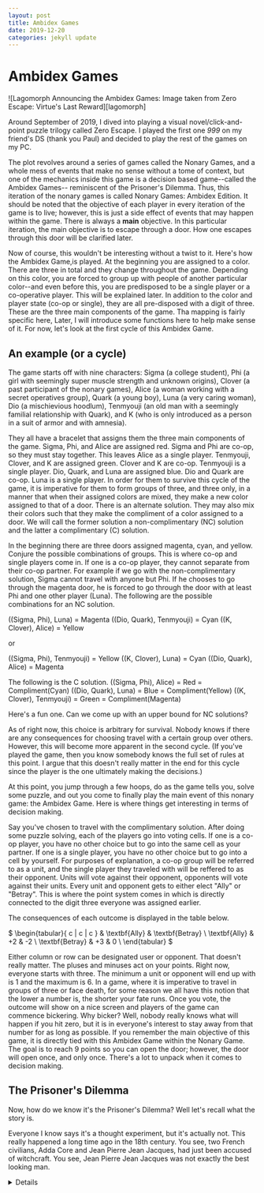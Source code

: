 ```yaml
---
layout: post
title: Ambidex Games
date: 2019-12-20
categories: jekyll update
---
```


# Ambidex Games
![Lagomorph Announcing the Ambidex Games: Image taken from Zero Escape: Virtue's Last Reward][lagomorph]

Around September of 2019, I dived into playing a visual novel/click-and-point puzzle trilogy called Zero Escape.
I played the first one *999* on my friend's DS (thank you Paul) and decided to play the rest of the games on my PC.

The plot revolves around a series of games called the Nonary Games, 
and a whole mess of events that make no sense without a tome of context, 
but one of the mechanics inside this game is a decision based game--called the Ambidex Games--
reminiscent of the Prisoner's Dilemma. Thus, this iteration of the nonary games is called Nonary Games: Ambidex Edition.
It should be noted that the objective of each player in every iteration of the game is to live;
however, this is just a side effect of events that may happen within the game. There is always a **main** objective.
In this particular iteration, the main objective is to escape through a door. 
How one escapes through this door will be clarified later.

Now of course, this wouldn't be interesting without a twist to it. Here's how the Ambidex Game,is played.
At the beginning you are assigned to a color. There are three in total and they change throughout the game.
Depending on this color, you are forced to group up with people of another particular color--and even before this,
you are predisposed to be a single player or a co-operative player. This will be explained later.
In addition to the color and player state (co-op or single), they are all pre-disposed with a digit of three.
These are the three main components of the game.
Tha mapping is fairly specific here, Later, I will introduce some functions here to help make sense of it.
For now, let's look at the first cycle of this Ambidex Game. 


## An example (or a cycle)
The game starts off with nine characters:
Sigma (a college student),
Phi (a girl with seemingly super muscle strength and unknown origins), 
Clover (a past participant of the nonary games), 
Alice (a woman working with a secret operatives group),
Quark (a young boy),
Luna (a very caring woman),
Dio (a mischievious hoodlum),
Tenmyouji (an old man with a seemingly familial relationship with Quark),
and K (who is only introduced as a person in a suit of armor and with amnesia).

They all have a bracelet that assigns them the three main components of the game.
Sigma, Phi, and Alice are assigned red. Sigma and Phi are co-op, so they must stay together. This leaves Alice as a single player.
Tenmyouji, Clover, and K are assigned green. Clover and K are co-op. Tenmyouji is a single player.
Dio, Quark, and Luna are assigned blue. Dio and Quark are co-op. Luna is a single player.
In order for them to survive this cycle of the game, it is imperative for them to form groups of three, and three only,
in a manner that when their assigned colors are mixed, they make a new color assigned to that of a door.
There is an alternate solution. They may also mix their colors 
such that they make the compliment of a color assigned to a door.
We will call the former solution a non-complimentary (NC) solution
and the latter a complimentary (C) solution.

In the beginning there are three doors assigned magenta, cyan, and yellow. 
Conjure the possible combinations of groups. This is where co-op and single players come in.
If one is a co-op player, they cannot separate from their co-op partner.
For example if we go with the non-complimentary solution,
Sigma cannot travel with anyone but Phi. If he chooses to go through the magenta door,
he is forced to go through the door with at least Phi and one other player (Luna).
The following are the possible combinations for an NC solution.

((Sigma, Phi), Luna) = Magenta
((Dio, Quark), Tenmyouji) = Cyan
((K, Clover), Alice) = Yellow

or

((Sigma, Phi), Tenmyouji) = Yellow
((K, Clover), Luna) = Cyan
((Dio, Quark), Alice) = Magenta

The following is the C solution.
((Sigma, Phi), Alice) = Red = Compliment(Cyan)
((Dio, Quark), Luna) = Blue = Compliment(Yellow)
((K, Clover), Tenmyouji) = Green = Compliment(Magenta)

Here's a fun one. Can we come up with an upper bound for NC solutions?

As of right now, this choice is arbitrary for survival. Nobody knows if there are any consequences for choosing
travel with a certain group over others. However, this will become more apparent in the second cycle.
(If you've played the game, then you know somebody knows the full set of rules at this point.
I argue that this doesn't really matter in the end for this cycle since the player is the one ultimately making the decisions.)

At this point, you jump through a few hoops, do as the game tells you, solve some puzzle,
and out you come to finally play the main event of this nonary game: the Ambidex Game.
Here is where things get interesting in terms of decision making.

Say you've chosen to travel with the complimentary solution.
After doing some puzzle solving, each of the players go into voting cells. If one is a co-op player,
you have no other choice but to go into the same cell as your partner. If one is a single player,
you have no other choice but to go into a cell by yourself.
For purposes of explanation, a co-op group will be referred to as a unit, 
and the single player they traveled with will be reffered to as their opponent.
Units will vote against their opponent, opponents will vote against their units. 
Every unit and opponent gets to either elect "Ally" or "Betray". 
This is where the point system comes in which is directly connected to the digit three everyone was assigned earlier.

The consequences of each outcome is displayed in the table below.

$
\begin{tabular}{ c | c | c }
  			& \textbf{Ally}		&  \textbf{Betray}	 \\
  \textbf{Ally}		& +2			&  -2    		 \\
  \textbf{Betray}	& +3 			&  0			 \\
\end{tabular}
$

Either column or row can be designated user or opponent. That doesn't really matter.
The pluses and minuses act on your points. Right now, everyone starts with three.
The minimum a unit or opponent will end up with is 1 and the maximum is 6. 
In a game, where it is imperative to travel in groups of three or face death, for some reason we all have this notion
that the lower a number is, the shorter your fate runs.
Once you vote, the outcome will show on a nice screen and players of the game can commence bickering.
Why bicker? Well, nobody really knows what will happen if you hit zero,
but it is in everyone's interest to stay away from that number for as long as possible.
If you remember the main objective of this game, it is directly tied with this Ambidex Game within the Nonary Game.
The goal is to reach 9 points so you can open the door; however, the door will open once, and only once. 
There's a lot to unpack when it comes to decision making.

## The Prisoner's Dilemma
Now, how do we know it's the Prisoner's Dilemma? Well let's recall what the story is.

Everyone I know says it's a thought experiment, but it's actually not. This really happened a long time ago in
the 18th century. You see, two French civilians, Adda Core and Jean Pierre Jean Jacques, 
had just been accused of witchcraft.
You see, Jean Pierre Jean Jacques was not exactly the best looking man.
<details about how ugly he was here>
Fortunately for him, he was married to Adda. Unfortunately for his wife, she was married to a trog,
and her shallowness drove her to come up with a way to get rid of him; however, she cannot just murder him
and call it a day. The royal guards nowadays will find any excuse to put you in prison, so she devised a plan.
A few months passed and she had gathered enough coin to execute her scheme.
At the end of a long day, working in the field, she invited her dear to the bar and said to him
"drink to your heart's content", and so he did. He pounded on the alcohol harder than the bartender had ever
seen.
Jean Pierre Jean Jacques was dazed as can be, and so Adda continued with her plan, motioning her
husband to a barmaid and claiming she was giver her eyes when he wasn't looking. Without miraculously passing out,
UI settled on two french prisoners from the revolution era named Adda Core and Jean Pierre Jean Jacques. But I caI settled on two french prisoners from the revolution era named Adda Core and Jean Pierre Jean Jacques. But I caI settled on two french prisoners from the revolution era named Adda Core and Jean Pierre Jean Jacques. But I cahe marched on out of his seat, motioned to the barmaid, and without a word coming out of 
Jean Pierre Jean Jacques, the barmaid shrieked. Adda Core ran out of the bar, searched for a royal guard and said
"quickly! Quickly! My husband is fancying another woman that is not me! He has violated the church, the crown,
and our bond! Arrest him at once and free me from these marital chains he has damned!"
The royal guard made haste towards the bar. The bartender was trying to get Jean Pierre Jean Jacques's wandering hands
away from his daughter, and all the other drunkards were oggling at the sight before them.
The royal guard bashed him over the head with a glass and started to drag him out.
As this was happening, the guard overheard talk of a rumor, saying the man was so heinous looking that the only
way he could have had that barmaid--or anyone human for that matter--is through demonic possession. Another of the
regulars speaks to his drinking buddy, asking if he saw the way the woman was not automatically repelled by his looks.
Another drunkard was commenting local folks at a table saying the barmaid surely didn't shriek out of disgust, but out
of flattery.
"Could it be witchcraft?" thought the guard. No. Impossible. The only ones capable of witchcraft are women. Unless...

He quickly found the wife, took her hand and forced her with him. They were both imprisoned for witchcraft.

Adda Core, baffled and worn from the travel, wondered why she was imprisoned. Months passed. 
Both Jean and Adda had lost track of time in their separate cells, far away from each other. 
Their cells had sigils drawn around them to stop any witchcraft from being conducted inside the cells.
No telepathy, no escape tricks. nothing for them to use to escape. Who knows what absurd magic these witches have up their sleeve?!
Finally, a guard came to both, one at a time.
His name was Alain Proviste, and he offered them both the same deal.
"Now I know at least one of you is a witch. One doesn not get that ugly and turn out with a barmaid seduced by the same
heinous look. So now, was it a team effor? Did both of you conduct witchcraft? Or is it the one you vowed your life
with? If you confess for the sins of the one you vowed your life with, your marital partner if you will,
I can guarantee a reduction of your sentence in the royal prison to one year,
and your marital partner will serve fifteen. But if I find out both of you have committed sin,
then I can reduce the sentence to ten years, for making me look like a hero. 
I have shared this information with your marital partner."
Alain Proviste leaves, with his armor clapping.
Of course the guard wasn't going to reduce their sentence at all. The accused will be executed,
but Jean Pierre Jean Jacques and Adda Core are none the wiser.

If jean Pierre Jean Jacques wanted to be selfish his best bet is to confess, assuming his dear is as faithful as can be.
That would reduce his sentence to a year. If she confesses however, They will both be in the royal slammer for 10 years.
How to get the best possible outcome then? The optimal solution is to stay silent.
Two years is considerably less than 10 years should you both confess; 
however, if one stays silent there's a risk the other will confess.
This just leads back to a solution that one should just confess.
Is it really the case that this "logical" decision leads to an unfavorable outcome for the individual and the party?

Now unfortunately, Jean Pierre Jeane Jacques and Adda Core are peasants.
They have no education and can only think back on the reasons why they are such bad marital partners.
Within a a split of a moment, they each confess and yell to the guard 
"I confess! Jean Pierre Jean Jacques/Adda Core has been practicing in secret! 
I witnessed him/her conjuring and making a deal with Aamon/Bilet. I swear by it, so help my soul!"

The very next day, both were dragged out in shackles and cast onto the razor of justice.
They uttered their famous last words to each other in unison: "this is all your fault".

## The Math
So what makes a prisoner's dilemma? There'a very easy way to check if you have two players.
Most prisoner's dilemmas are symmetric. We can draw it on a table

$
\begin{tabular}{ c | c | c }
			& \text{Decision A}	& \text{Decision B}	\\
\text{Decision A}	&	(u,u) 		& 	(x,y) 		\\
\text{Decision B}	&	(y,x) 		& 	(v,v) 
\end{tabular}
$

The entries of our tables are ordered pairs. The column and rows represent the decision they correspond to.
If we go with decision A, and pin that against decision A, that yields the same consequence for both parties.
Likewise for B.
However, if we pin decision B against A, one is likely to win over the other. 
For the Jean Pierre Jean Jacques and Adda Core, their table would look like this:

$
\begin{tabular}{ c | c | c }
			&\text{Silence}		& \text{Confess}	\\
\text{Silence}		& (2,2)			& (1,15)		\\
\text{Confess}		& (15,1)		& (10,10)
$

Now if Jean Pierre Jean Jacques were to pick confess. Then Adda Core should also pick confess.
We visualize this with arrows

$

$



## Decisions Decisions
Now that you know the scenario for the prisoner's dilemma, you play it out.
The outcomes show up on the board for everyone to bicker about. Now this is repeated a few more times in the game.
There's a lot to unpack here. 
There's the fact that two people make one decision and that affects them both;
there's conditional decisions based on what was in the previous cycle of Ambidex Game;
there's decisions between two parties (i.e. how do you decide who makes casts the final vote in a unit);

Well let's see. We can


We have three colors, hence three sets: $X,\ Y,\ Z$. The colors cycle throughout the game,
but hopefully I'm not stupid enough to actually mess up the math. Within each other, there are 3 people.
So three unique elements of each set and their union yielding a cardinality of 9. Call $U$ the union of all sets/colors.
Now we just need mappings,three to be exact. But it's not just as simple as mapping doing $f:X\to\X'$.
We require these 
[lagomorph]: ../assets/img/lagomorph.png
